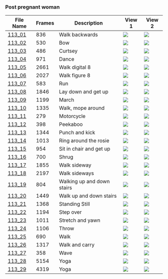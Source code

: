 ### Post pregnant woman
|File Name|Frames|Description|View 1|View 2|
|-|-|-|-|-|
|[113_01](https://github.com/Shriinivas/cmubvh/raw/main/Sequence-113-128/113/Data/113_01.zip)|836|Walk backwards|<img src="https://github.com/Shriinivas/cmubvhgifs/blob/main/Sequence-113-128/113/113_01_0.gif"/>|<img src="https://github.com/Shriinivas/cmubvhgifs/blob/main/Sequence-113-128/113/113_01_1.gif"/>|
|[113_02](https://github.com/Shriinivas/cmubvh/raw/main/Sequence-113-128/113/Data/113_02.zip)|530|Bow|<img src="https://github.com/Shriinivas/cmubvhgifs/blob/main/Sequence-113-128/113/113_02_0.gif"/>|<img src="https://github.com/Shriinivas/cmubvhgifs/blob/main/Sequence-113-128/113/113_02_1.gif"/>|
|[113_03](https://github.com/Shriinivas/cmubvh/raw/main/Sequence-113-128/113/Data/113_03.zip)|486|Curtsey|<img src="https://github.com/Shriinivas/cmubvhgifs/blob/main/Sequence-113-128/113/113_03_0.gif"/>|<img src="https://github.com/Shriinivas/cmubvhgifs/blob/main/Sequence-113-128/113/113_03_1.gif"/>|
|[113_04](https://github.com/Shriinivas/cmubvh/raw/main/Sequence-113-128/113/Data/113_04.zip)|971|Dance|<img src="https://github.com/Shriinivas/cmubvhgifs/blob/main/Sequence-113-128/113/113_04_0.gif"/>|<img src="https://github.com/Shriinivas/cmubvhgifs/blob/main/Sequence-113-128/113/113_04_1.gif"/>|
|[113_05](https://github.com/Shriinivas/cmubvh/raw/main/Sequence-113-128/113/Data/113_05.zip)|2661|Walk digital 8|<img src="https://github.com/Shriinivas/cmubvhgifs/blob/main/Sequence-113-128/113/113_05_0.gif"/>|<img src="https://github.com/Shriinivas/cmubvhgifs/blob/main/Sequence-113-128/113/113_05_1.gif"/>|
|[113_06](https://github.com/Shriinivas/cmubvh/raw/main/Sequence-113-128/113/Data/113_06.zip)|2027|Walk figure 8|<img src="https://github.com/Shriinivas/cmubvhgifs/blob/main/Sequence-113-128/113/113_06_0.gif"/>|<img src="https://github.com/Shriinivas/cmubvhgifs/blob/main/Sequence-113-128/113/113_06_1.gif"/>|
|[113_07](https://github.com/Shriinivas/cmubvh/raw/main/Sequence-113-128/113/Data/113_07.zip)|583|Run|<img src="https://github.com/Shriinivas/cmubvhgifs/blob/main/Sequence-113-128/113/113_07_0.gif"/>|<img src="https://github.com/Shriinivas/cmubvhgifs/blob/main/Sequence-113-128/113/113_07_1.gif"/>|
|[113_08](https://github.com/Shriinivas/cmubvh/raw/main/Sequence-113-128/113/Data/113_08.zip)|1846|Lay down and get up|<img src="https://github.com/Shriinivas/cmubvhgifs/blob/main/Sequence-113-128/113/113_08_0.gif"/>|<img src="https://github.com/Shriinivas/cmubvhgifs/blob/main/Sequence-113-128/113/113_08_1.gif"/>|
|[113_09](https://github.com/Shriinivas/cmubvh/raw/main/Sequence-113-128/113/Data/113_09.zip)|1199|March|<img src="https://github.com/Shriinivas/cmubvhgifs/blob/main/Sequence-113-128/113/113_09_0.gif"/>|<img src="https://github.com/Shriinivas/cmubvhgifs/blob/main/Sequence-113-128/113/113_09_1.gif"/>|
|[113_10](https://github.com/Shriinivas/cmubvh/raw/main/Sequence-113-128/113/Data/113_10.zip)|1335|Walk, mope around|<img src="https://github.com/Shriinivas/cmubvhgifs/blob/main/Sequence-113-128/113/113_10_0.gif"/>|<img src="https://github.com/Shriinivas/cmubvhgifs/blob/main/Sequence-113-128/113/113_10_1.gif"/>|
|[113_11](https://github.com/Shriinivas/cmubvh/raw/main/Sequence-113-128/113/Data/113_11.zip)|279|Motorcycle|<img src="https://github.com/Shriinivas/cmubvhgifs/blob/main/Sequence-113-128/113/113_11_0.gif"/>|<img src="https://github.com/Shriinivas/cmubvhgifs/blob/main/Sequence-113-128/113/113_11_1.gif"/>|
|[113_12](https://github.com/Shriinivas/cmubvh/raw/main/Sequence-113-128/113/Data/113_12.zip)|398|Peekaboo|<img src="https://github.com/Shriinivas/cmubvhgifs/blob/main/Sequence-113-128/113/113_12_0.gif"/>|<img src="https://github.com/Shriinivas/cmubvhgifs/blob/main/Sequence-113-128/113/113_12_1.gif"/>|
|[113_13](https://github.com/Shriinivas/cmubvh/raw/main/Sequence-113-128/113/Data/113_13.zip)|1344|Punch and kick|<img src="https://github.com/Shriinivas/cmubvhgifs/blob/main/Sequence-113-128/113/113_13_0.gif"/>|<img src="https://github.com/Shriinivas/cmubvhgifs/blob/main/Sequence-113-128/113/113_13_1.gif"/>|
|[113_14](https://github.com/Shriinivas/cmubvh/raw/main/Sequence-113-128/113/Data/113_14.zip)|1013|Ring around the rosie|<img src="https://github.com/Shriinivas/cmubvhgifs/blob/main/Sequence-113-128/113/113_14_0.gif"/>|<img src="https://github.com/Shriinivas/cmubvhgifs/blob/main/Sequence-113-128/113/113_14_1.gif"/>|
|[113_15](https://github.com/Shriinivas/cmubvh/raw/main/Sequence-113-128/113/Data/113_15.zip)|954|Sit in chair and get up|<img src="https://github.com/Shriinivas/cmubvhgifs/blob/main/Sequence-113-128/113/113_15_0.gif"/>|<img src="https://github.com/Shriinivas/cmubvhgifs/blob/main/Sequence-113-128/113/113_15_1.gif"/>|
|[113_16](https://github.com/Shriinivas/cmubvh/raw/main/Sequence-113-128/113/Data/113_16.zip)|700|Shrug|<img src="https://github.com/Shriinivas/cmubvhgifs/blob/main/Sequence-113-128/113/113_16_0.gif"/>|<img src="https://github.com/Shriinivas/cmubvhgifs/blob/main/Sequence-113-128/113/113_16_1.gif"/>|
|[113_17](https://github.com/Shriinivas/cmubvh/raw/main/Sequence-113-128/113/Data/113_17.zip)|1855|Walk sideway|<img src="https://github.com/Shriinivas/cmubvhgifs/blob/main/Sequence-113-128/113/113_17_0.gif"/>|<img src="https://github.com/Shriinivas/cmubvhgifs/blob/main/Sequence-113-128/113/113_17_1.gif"/>|
|[113_18](https://github.com/Shriinivas/cmubvh/raw/main/Sequence-113-128/113/Data/113_18.zip)|2197|Walk sideways|<img src="https://github.com/Shriinivas/cmubvhgifs/blob/main/Sequence-113-128/113/113_18_0.gif"/>|<img src="https://github.com/Shriinivas/cmubvhgifs/blob/main/Sequence-113-128/113/113_18_1.gif"/>|
|[113_19](https://github.com/Shriinivas/cmubvh/raw/main/Sequence-113-128/113/Data/113_19.zip)|804|Walking up and down stairs|<img src="https://github.com/Shriinivas/cmubvhgifs/blob/main/Sequence-113-128/113/113_19_0.gif"/>|<img src="https://github.com/Shriinivas/cmubvhgifs/blob/main/Sequence-113-128/113/113_19_1.gif"/>|
|[113_20](https://github.com/Shriinivas/cmubvh/raw/main/Sequence-113-128/113/Data/113_20.zip)|1449|Walk up and down stairs|<img src="https://github.com/Shriinivas/cmubvhgifs/blob/main/Sequence-113-128/113/113_20_0.gif"/>|<img src="https://github.com/Shriinivas/cmubvhgifs/blob/main/Sequence-113-128/113/113_20_1.gif"/>|
|[113_21](https://github.com/Shriinivas/cmubvh/raw/main/Sequence-113-128/113/Data/113_21.zip)|1368|Standing Still|<img src="https://github.com/Shriinivas/cmubvhgifs/blob/main/Sequence-113-128/113/113_21_0.gif"/>|<img src="https://github.com/Shriinivas/cmubvhgifs/blob/main/Sequence-113-128/113/113_21_1.gif"/>|
|[113_22](https://github.com/Shriinivas/cmubvh/raw/main/Sequence-113-128/113/Data/113_22.zip)|1194|Step over|<img src="https://github.com/Shriinivas/cmubvhgifs/blob/main/Sequence-113-128/113/113_22_0.gif"/>|<img src="https://github.com/Shriinivas/cmubvhgifs/blob/main/Sequence-113-128/113/113_22_1.gif"/>|
|[113_23](https://github.com/Shriinivas/cmubvh/raw/main/Sequence-113-128/113/Data/113_23.zip)|1011|Stretch and yawn|<img src="https://github.com/Shriinivas/cmubvhgifs/blob/main/Sequence-113-128/113/113_23_0.gif"/>|<img src="https://github.com/Shriinivas/cmubvhgifs/blob/main/Sequence-113-128/113/113_23_1.gif"/>|
|[113_24](https://github.com/Shriinivas/cmubvh/raw/main/Sequence-113-128/113/Data/113_24.zip)|1106|Throw|<img src="https://github.com/Shriinivas/cmubvhgifs/blob/main/Sequence-113-128/113/113_24_0.gif"/>|<img src="https://github.com/Shriinivas/cmubvhgifs/blob/main/Sequence-113-128/113/113_24_1.gif"/>|
|[113_25](https://github.com/Shriinivas/cmubvh/raw/main/Sequence-113-128/113/Data/113_25.zip)|690|Walk|<img src="https://github.com/Shriinivas/cmubvhgifs/blob/main/Sequence-113-128/113/113_25_0.gif"/>|<img src="https://github.com/Shriinivas/cmubvhgifs/blob/main/Sequence-113-128/113/113_25_1.gif"/>|
|[113_26](https://github.com/Shriinivas/cmubvh/raw/main/Sequence-113-128/113/Data/113_26.zip)|1317|Walk and carry|<img src="https://github.com/Shriinivas/cmubvhgifs/blob/main/Sequence-113-128/113/113_26_0.gif"/>|<img src="https://github.com/Shriinivas/cmubvhgifs/blob/main/Sequence-113-128/113/113_26_1.gif"/>|
|[113_27](https://github.com/Shriinivas/cmubvh/raw/main/Sequence-113-128/113/Data/113_27.zip)|358|Wave|<img src="https://github.com/Shriinivas/cmubvhgifs/blob/main/Sequence-113-128/113/113_27_0.gif"/>|<img src="https://github.com/Shriinivas/cmubvhgifs/blob/main/Sequence-113-128/113/113_27_1.gif"/>|
|[113_28](https://github.com/Shriinivas/cmubvh/raw/main/Sequence-113-128/113/Data/113_28.zip)|5154|Yoga|<img src="https://github.com/Shriinivas/cmubvhgifs/blob/main/Sequence-113-128/113/113_28_0.gif"/>|<img src="https://github.com/Shriinivas/cmubvhgifs/blob/main/Sequence-113-128/113/113_28_1.gif"/>|
|[113_29](https://github.com/Shriinivas/cmubvh/raw/main/Sequence-113-128/113/Data/113_29.zip)|4319|Yoga|<img src="https://github.com/Shriinivas/cmubvhgifs/blob/main/Sequence-113-128/113/113_29_0.gif"/>|<img src="https://github.com/Shriinivas/cmubvhgifs/blob/main/Sequence-113-128/113/113_29_1.gif"/>|
